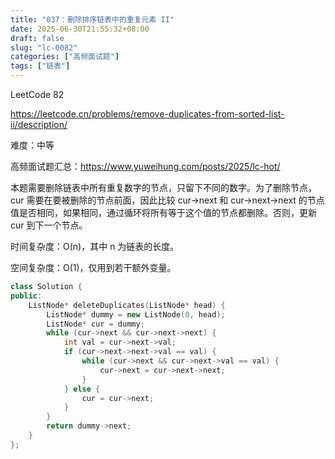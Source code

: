 ```yaml
---
title: "037：删除排序链表中的重复元素 II"
date: 2025-06-30T21:55:32+08:00
draft: false
slug: "lc-0082"
categories: ["高频面试题"]
tags: ["链表"]
---
```


LeetCode 82

https://leetcode.cn/problems/remove-duplicates-from-sorted-list-ii/description/

难度：中等

高频面试题汇总：https://www.yuweihung.com/posts/2025/lc-hot/

本题需要删除链表中所有重复数字的节点，只留下不同的数字。为了删除节点，cur 需要在要被删除的节点前面，因此比较 cur->next 和 cur->next->next 的节点值是否相同，如果相同，通过循环将所有等于这个值的节点都删除。否则，更新 cur 到下一个节点。

时间复杂度：O(n)，其中 n 为链表的长度。

空间复杂度：O(1)，仅用到若干额外变量。

<!--more-->

```cpp
class Solution {
public:
    ListNode* deleteDuplicates(ListNode* head) {
        ListNode* dummy = new ListNode(0, head);
        ListNode* cur = dummy;
        while (cur->next && cur->next->next) {
            int val = cur->next->val;
            if (cur->next->next->val == val) {
                while (cur->next && cur->next->val == val) {
                    cur->next = cur->next->next;
                }
            } else {
                cur = cur->next;
            }
        }
        return dummy->next;
    }
};
```
